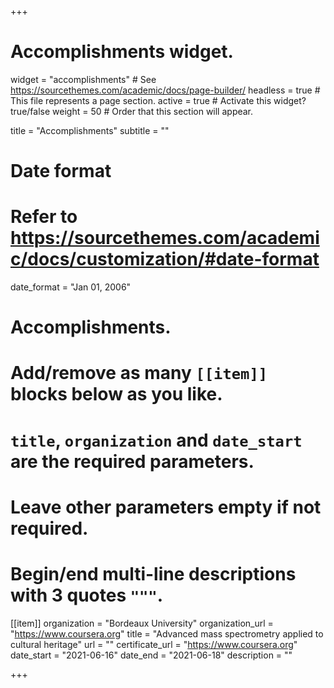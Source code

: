 +++
# Accomplishments widget.
widget = "accomplishments"  # See https://sourcethemes.com/academic/docs/page-builder/
headless = true  # This file represents a page section.
active = true  # Activate this widget? true/false
weight = 50  # Order that this section will appear.

title = "Accomplish&shy;ments"
subtitle = ""

# Date format
#   Refer to https://sourcethemes.com/academic/docs/customization/#date-format
date_format = "Jan 01, 2006"

# Accomplishments.
#   Add/remove as many `[[item]]` blocks below as you like.
#   `title`, `organization` and `date_start` are the required parameters.
#   Leave other parameters empty if not required.
#   Begin/end multi-line descriptions with 3 quotes `"""`.

[[item]]
  organization = "Bordeaux University"
  organization_url = "https://www.coursera.org"
  title = "Advanced mass spectrometry applied to cultural heritage"
  url = ""
  certificate_url = "https://www.coursera.org"
  date_start = "2021-06-16"
  date_end = "2021-06-18"
  description = ""


+++
